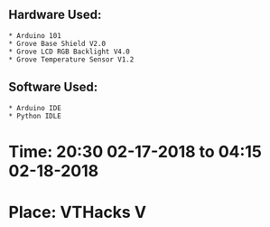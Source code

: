 ## Hardware Used:
	* Arduino 101
	* Grove Base Shield V2.0
	* Grove LCD RGB Backlight V4.0
	* Grove Temperature Sensor V1.2

## Software Used:
	* Arduino IDE
	* Python IDLE

# Time: **20:30 02-17-2018 to 04:15 02-18-2018**
# Place: **VTHacks V**